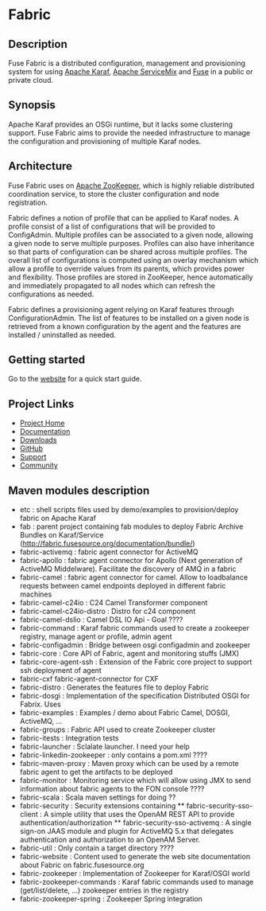 # Fabric

## Description

Fuse Fabric is a distributed configuration, management and provisioning system for using
[Apache Karaf](http://karaf.apache.org/), [Apache ServiceMix](http://servicemix.apache.org/)
and [Fuse](http://fusesource.com/) in a public or private cloud.

## Synopsis

Apache Karaf provides an OSGi runtime, but it lacks some clustering support.
Fuse Fabric aims to provide the needed infrastructure to manage the configuration
and provisioning of multiple Karaf nodes.

## Architecture

Fuse Fabric uses on [Apache ZooKeeper](http://zookeeper.apache.org/), which is highly reliable distributed coordination service,
to store the cluster configuration and node registration.

Fabric defines a notion of profile that can be applied to Karaf nodes.  A profile consist
of a list of configurations that will be provided to ConfigAdmin.  Multiple profiles can
be associated to a given node, allowing a given node to serve multiple purposes.
Profiles can also have inheritance so that parts of configuration can be shared across multiple
profiles.  The overall list of configurations is computed using an overlay mechanism which allow
a profile to override values from its parents, which provides power and flexibility.
Those profiles are stored in ZooKeeper, hence automatically and immediately propagated to all
nodes which can refresh the configurations as needed.

Fabric defines a provisioning agent relying on Karaf features through ConfigurationAdmin.
The list of features to be installed on a given node is retrieved from a known configuration
by the agent and the features are installed / uninstalled as needed.

[Apache ZooKeeper]: http://zookeeper.apache.org/

## Getting started

Go to the [website](http://fabric.fusesource.org/documentation/getting-started.html) for a quick start guide.

## Project Links

* [Project Home](http://fabric.fusesource.org/)
* [Documentation](http://fabric.fusesource.org/documentation/)
* [Downloads](http://fabric.fusesource.org/download.html)
* [GitHub](http://github.com/fusesource/fabric/tree/master)
* [Support](http://fabric.fusesource.org/support.html)
* [Community](http://fabric.fusesource.org/community.html)

## Maven modules description

* etc : shell scripts files used by demo/examples to provision/deploy fabric on Apache Karaf
* fab : parent project containing fab modules to deploy Fabric Archive Bundles on Karaf/Service (http://fabric.fusesource.org/documentation/bundle/)
* fabric-activemq : fabric agent connector for ActiveMQ
* fabric-apollo : fabric agent connector for Apollo (Next generation of ActiveMQ Middelware). Facilitate the discovery of AMQ in a fabric
* fabric-camel : fabric agent connector for camel. Allow to loadbalance requests between camel endpoints deployed in different fabric machines
* fabric-camel-c24io : C24 Camel Transformer component
* fabric-camel-c24io-distro : Distro for c24 component
* fabric-camel-dslio : Camel DSL IO Api - Goal ????
* fabric-command : Karaf fabric commands used to create a zookeeper registry, manage agent or profile, admin agent
* fabric-configadmin : Bridge between osgi configadmin and zookeeper
* fabric-core : Core API of Fabric, agent and monitoring stuffs (JMX)
* fabric-core-agent-ssh : Extension of the Fabric core project to support ssh deployment of agent
* fabric-cxf fabric-agent-connector for CXF
* fabric-distro : Generates the features file to deploy Fabric
* fabric-dosgi : Implementation of the specification Distributed OSGI for Fabrix. Uses
* fabric-examples : Examples / demo about Fabric Camel, DOSGI, ActiveMQ, ...
* fabric-groups : Fabric API used to create Zookeeper cluster
* fabric-itests : Integration tests
* fabric-launcher : Sclalate launcher. I need your help
* fabric-linkedin-zookeeper : only contains a pom.xml ????
* fabric-maven-proxy : Maven proxy which can be used by a remote fabric agent to get the artifacts to be deployed
* fabric-monitor : Monitoring service which will allow using JMX to send information about fabric agents to the FON console ????
* fabric-scala : Scala maven settings for doing ??
* fabric-security : Security extensions containing
** fabric-security-sso-client : A simple utility that uses the OpenAM REST API to provide authentication/authorization
** fabric-security-sso-activemq : A single sign-on JAAS module and plugin for ActiveMQ 5.x that delegates authentication and authorization to an OpenAM Server.
* fabric-util : Only contain a target directory ????
* fabric-website : Content used to generate the web site documentation about Fabric on fabric.fusesource.org
* fabric-zookeeper : Implementation of Zookeeper for Karaf/OSGI world
* fabric-zookeeper-commands : Karaf fabric commands used to manage (get/list/delete, ...) zookeeper entries in the registry
* fabric-zookeeper-spring : Zookeeper Spring integration


